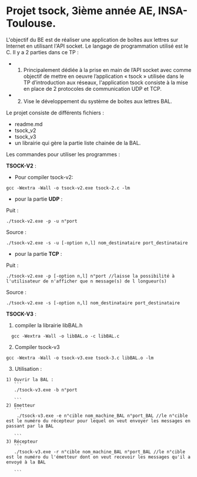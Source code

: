 # Projet tsock, 3ième année AE, INSA-Toulouse.

L'objectif du BE est de réaliser une application de boîtes aux lettres sur Internet en utilisant l'API socket. Le langage de programmation utilisé est le C. 
Il y a 2 parties dans ce TP : 
  - 1) Principalement dédiée à la prise en main de l’API socket avec comme objectif de mettre en oeuvre l’application « tsock » utilisée dans le TP d’introduction aux réseaux, l'application tsock consiste à la mise en place de 2 protocoles de communication UDP et TCP.
  - 2) Vise le développement du système de boites aux lettres BAL.

Le projet consiste de différents fichiers :
- readme.md 
- tsock_v2
- tsock_v3
- un librairie qui gère la partie liste chainée de la BAL.

Les commandes pour utiliser les programmes : 

**TSOCK-V2** :

- Pour compiler tsock-v2:
```
gcc -Wextra -Wall -o tsock-v2.exe tsock-2.c -lm

```

- pour la partie **UDP** :

Puit :
```
./tsock-v2.exe -p -u n°port

```
Source :
```
./tsock-v2.exe -s -u [-option n,l] nom_destinataire port_destinataire

```
- pour la partie **TCP** :

Puit :
```
./tsock-v2.exe -p [-option n,l] n°port //laisse la possibilité à l'utilisateur de n'afficher que n message(s) de l longueur(s)

```
Source :
```
./tsock-v2.exe -s [-option n,l] nom_destinataire port_destinataire 

```

**TSOCK-V3** :


  1) compiler la librairie libBAL.h
```
  gcc -Wextra -Wall -o libBAL.o -c libBAL.c

```

  2) Compiler tsock-v3
  ```
  gcc -Wextra -Wall -o tsock-v3.exe tsock-3.c libBAL.o -lm
  
  ```

  3) Utilisation :

    1) Ouvrir la BAL :
       ```
       ./tsock-v3.exe -b n°port

       ```
    2) Emetteur
       ```
        ./tsock-v3.exe -e n°cible nom_machine_BAL n°port_BAL //le n°cible est le numéro du récepteur pour lequel on veut envoyer les messages en passant par la BAL
       
       ```
    3) Récepteur
       ```
       ./tsock-v3.exe -r n°cible nom_machine_BAL n°port_BAL //le n°cible est le numéro du l'émetteur dont on veut recevoir les messages qu'il a envoyé à la BAL
       
       ```
